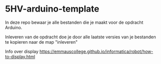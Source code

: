 # 5HV-arduino-template
In deze repo bewaar je alle bestanden die je maakt voor de opdracht Arduino.

Inleveren van de opdracht doe je door alle laatste versies van je bestanden te kopieren naar de map "inleveren"

Info over display
https://emmauscollege.github.io/informatica/robot/how-to-display.html
